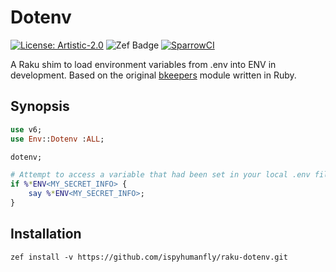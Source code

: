 # Dotenv

[![License: Artistic-2.0](https://img.shields.io/badge/License-Artistic%202.0-0298c3.svg)](https://opensource.org/licenses/Artistic-2.0)
![Zef Badge](https://raku.land/zef:ispyhumanfly/Env::Dotenv/badges/version)
[![SparrowCI](https://ci.sparrowhub.io/project/gh-ispyhumanfly-raku-dotenv/badge)](https://ci.sparrowhub.io)

A Raku shim to load environment variables from .env into ENV in development. Based on the original [bkeepers](https://github.com/bkeepers/dotenv) module written in Ruby.

## Synopsis

```raku
use v6;
use Env::Dotenv :ALL;

dotenv;

# Attempt to access a variable that had been set in your local .env file
if %*ENV<MY_SECRET_INFO> {
    say %*ENV<MY_SECRET_INFO>;
}

```

## Installation

```shell
zef install -v https://github.com/ispyhumanfly/raku-dotenv.git
```
